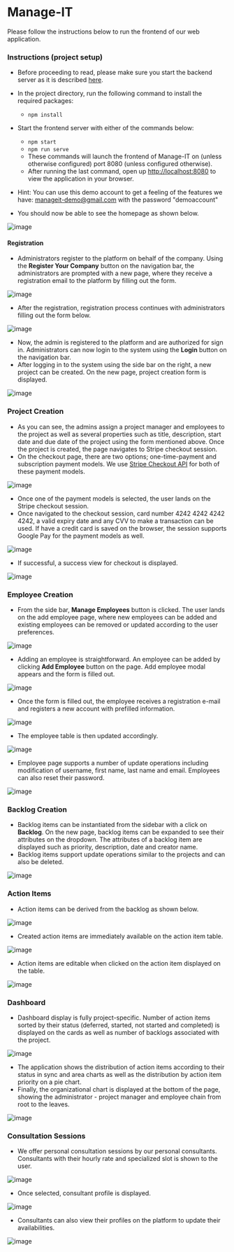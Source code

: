 # Manage-IT
Please follow the instructions below to run the frontend of our web application.
###  Instructions (project setup)
* Before proceeding to read, please make sure you start the backend server as it is described [here](https://github.com/yagmurduman/manage-it/tree/main/backend-main#readme).
* In the project directory, run the following command to install the required packages:
    * ```npm install```
* Start the frontend server with either of the commands below:
    * ```npm start ``` 
    * ```npm run serve ``` 
    * These commands will launch the frontend of Manage-IT on (unless otherwise configured) port 8080 (unless configured otherwise).
    * After running the last command, open up [http://localhost:8080](http://localhost:8080) to view the application in your browser.

* Hint: You can use this demo account to get a feeling of the features we have: manageit-demo@gmail.com with the password "demoaccount" 
* You should now be able to see the homepage as shown below.

![image](https://github.com/user-attachments/assets/7d727f38-53a7-419a-813f-3a023e0cad45)
#### Registration
* Administrators register to the platform on behalf of the company. Using the **Register Your Company** button on the navigation bar, the administrators are prompted with a new page, where they receive a registration email to the platform by filling out the form.
  
![image](https://github.com/user-attachments/assets/0c3a3b92-0ca3-43a3-b7bd-87003d1b13c6)

* After the registration, registration process continues with administrators filling out the form below.
  
![image](https://github.com/user-attachments/assets/01fa9724-dfda-4d22-917e-bb3dc85e23e3)
* Now, the admin is registered to the platform and are authorized for sign in. Administrators can now login to the system using the **Login** button on the navigation bar.
* After logging in to the system using the side bar on the right, a new project can be created. On the new page, project creation form is displayed.
  
![image](https://github.com/user-attachments/assets/9dcb362d-ed70-49b5-a550-653e5ba64f6f)
### Project Creation
* As you can see, the admins assign a project manager and employees to the project as well as several properties such as title, description, start date and due date of the project using the form mentioned above. Once the project is created, the page navigates to Stripe checkout session.
* On the checkout page, there are two options; one-time-payment and subscription payment models. We use [Stripe Checkout API](https://stripe.com/docs/payments/checkout) for both of these payment models.
  
![image](https://github.com/user-attachments/assets/d556fc31-3f15-4b48-a12e-b4846a8db92e)
* Once one of the payment models is selected, the user lands on the Stripe checkout session.
* Once navigated to the checkout session, card number 4242 4242 4242 4242, a valid expiry date and any CVV to make a transaction can be used. If have a credit card is saved on the browser, the session supports Google Pay for the payment models as well.
  
![image](https://github.com/user-attachments/assets/44b0331b-dca4-4159-bb5b-94f7fb1196e8)
* If successful, a success view for checkout is displayed.
  
![image](https://github.com/user-attachments/assets/c877c594-423b-4246-91ac-fa12462aba31)

### Employee Creation
* From the side bar, **Manage Employees** button is clicked. The user lands on the add employee page, where new employees can be added and existing employees can be removed or updated according to the user preferences.
  
![image](https://github.com/user-attachments/assets/dfb12729-cc7d-4508-90a8-5e7558410e6c)
* Adding an employee is straightforward. An employee can be added by clicking **Add Employee** button on the page. Add employee modal appears and the form is filled out.
  
![image](https://github.com/user-attachments/assets/0d652243-7edc-4fc7-85dd-c4343d5f67ba)
* Once the form is filled out, the employee receives a registration e-mail and registers a new account with prefilled information.
  
![image](https://github.com/user-attachments/assets/1d797bd7-fc23-4809-81d4-30e9c78ab767)
* The employee table is then updated accordingly.
  
![image](https://github.com/user-attachments/assets/21c88cec-ea53-4817-9c71-6f6c89994edb)
* Employee page supports a number of update operations including modification of username, first name, last name and email. Employees can also reset their password.
  
![image](https://github.com/user-attachments/assets/2f34c87c-c6ed-4792-a9a8-e83fe5aa04f3)

### Backlog Creation
* Backlog items can be instantiated from the sidebar with a click on **Backlog**. On the new page, backlog items can be expanded to see their attributes on the dropdown. The attributes of a backlog item are displayed such as priority, description, date and creator name.
* Backlog items support update operations similar to the projects and can also be deleted.
  
![image](https://github.com/user-attachments/assets/887f0181-47fb-45b1-969c-5ab25fc266f4)

### Action Items
* Action items can be derived from the backlog as shown below.
  
![image](https://github.com/user-attachments/assets/fbdf4f5c-ddda-4e4b-82f5-a492b775ead9)
* Created action items are immediately available on the action item table.
  
![image](https://github.com/user-attachments/assets/6a2595e0-1be2-4b99-8253-5a56751f9c6c)
* Action items are editable when clicked on the action item displayed on the table.
  
![image](https://github.com/user-attachments/assets/fa4ae8c6-712a-4260-a66b-39490617d962)

### Dashboard
* Dashboard display is fully project-specific. Number of action items sorted by their status (deferred, started, not started and completed) is displayed on the cards as well as number of backlogs associated with the project.
  
![image](https://github.com/user-attachments/assets/ce005a9c-b3a1-4359-b9c9-6bb17a4144ae)
* The application shows the distribution of action items according to their status in sync and area charts as well as the distribution by 
action item priority on a pie chart.
* Finally, the organizational chart is displayed at the bottom of the page, showing the administrator - project manager and employee chain from root to the leaves.
  
![image](https://github.com/user-attachments/assets/329378e0-8955-4028-b0a9-293eb70ddf21)


### Consultation Sessions
* We offer personal consultation sessions by our personal consultants. Consultants with their hourly rate and specialized slot is shown to the user.
  
![image](https://github.com/user-attachments/assets/02df8d9c-2b8f-49e2-a978-65a0ab799312)
* Once selected, consultant profile is displayed.
  
![image](https://github.com/user-attachments/assets/3dc9e914-3de6-4412-b9ff-64e6609747eb)
* Consultants can also view their profiles on the platform to update their availabilities.
  
![image](https://github.com/user-attachments/assets/c797b358-8056-40af-a6c4-89342dd304d8)
